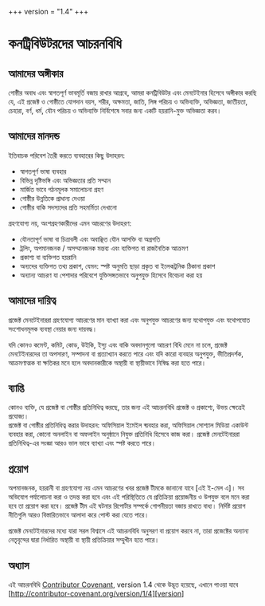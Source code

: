 +++
version = "1.4"
+++

# কনট্রিবিউটরদের আচরনবিধি

## আমাদের অঙ্গীকার


গোষ্ঠীর অবাধ এবং স্বাগতপূর্ণ ভাবমূর্তি বজায় রাখার আগ্রহে, 
আমরা কনট্রিবিউটর এবং মেনটেইনার হিসেবে অঙ্গীকার করছি যে, 
এই প্রজেক্ট ও গোষ্ঠীতে যোগদান বয়স, শরীর, অক্ষমতা, জাতি, 
লিঙ্গ পরিচয় ও অভিব্যক্তি, অভিজ্ঞতা, জাতীয়তা, চেহারা, 
বর্ণ, ধর্ম, যৌন পরিচয় ও অভিব্যক্তি নির্বিশেষে সবার জন্য 
একটি হয়রানি-মুক্ত অভিজ্ঞতা করব।


## আমাদের মানদন্ড
 
ইতিবাচক পরিবেশ তৈরী করতে ব্যবহারের কিছু উদাহরন:
* স্বাগতপূর্ণ ভাষা ব্যবহার
* বিভিন্ন দৃষ্টিভঙ্গি এবং অভিজ্ঞতার প্রতি সম্মান
* মার্জিত ভাবে গঠনমূলক সমালোচনা গ্রহণ
* গোষ্ঠীর উন্নতিকে প্রাধান্য দেওয়া
* গোষ্ঠীর বাকি সদস্যদের প্রতি সহমর্মিতা দেখানো
 
  
গ্রহণযোগ্য নয়, অংশগ্রহণকারীদের এমন আচরণের উদাহরণ:

* যৌনতাপূর্ণ ভাষা বা চিত্রাবলী এবং অবাঞ্ছিত যৌন আসক্তি বা অগ্রগতি
* ট্রলিং, অপমানজনক / অসম্মানজনক মন্তব্য এবং ব্যক্তিগত বা রাজনৈতিক আক্রমণ
* প্রকাশ্য বা ব্যক্তিগত হয়রানি
* অন্যদের ব্যক্তিগত তথ্য প্রকাশ, যেমন: স্পষ্ট অনুমতি ছাড়া প্রকৃত বা ইলেকট্রনিক ঠিকানা প্রকাশ
* অন্যান্য আচরণ যা পেশাদার পরিবেশে যুক্তিসঙ্গতভাবে অনুপযুক্ত হিসেবে বিবেচনা করা হয়
  

## আমাদের দায়িত্ব

প্রজেক্ট মেনটেইনাররা গ্রহণযোগ্য আচরণের মান ব্যাখ্যা করা এবং অনুপযুক্ত আচরণের জন্য যথোপযুক্ত 
এবং যথোপযোত সংশোধনমূলক ব্যবস্থা নেয়ার জন্য দায়বদ্ধ।

যদি কোনও কমেন্ট, কমিট, কোড, উইকি, ইস্যু এবং বাকি অবদানগুলো আচরণ বিধি মেনে না চলে, 
প্রজেক্ট মেনটেইনারদের তা অপসারণ, সম্পাদনা বা প্রত্যাখ্যান করতে পারে এবং যদি কারো ব্যবহার 
অনুপযুক্ত, ভীতিপ্রদর্শক, আক্রমণাত্মক বা ক্ষতিকর মনে হলে অবদানকারীকে অস্থায়ী বা স্থায়ীভাবে নিষিদ্ধ করা হতে পারে।


## ব্যাপ্তি

কোনও ব্যক্তি, যে প্রজেক্ট বা গোষ্ঠীর প্রতিনিধিত্ব করছে, তার জন্য এই আচরনবিধি প্রজেক্ট ও প্রকাশ্যে, উভয় ক্ষেত্রেই প্রযোজ্য।  
প্রজেক্ট বা গোষ্ঠীর প্রতিনিধিত্ব করার উদাহরন: অফিসিয়াল ইমেইল ব্য়বহার করা, অফিসিয়াল সোশ্যাল মিডিয়া একাউন্ট ব্যবহার করা, 
কোনো অনলাইন বা অফলাইন অনুষ্ঠানে নিযুক্ত প্রতিনিধি হিসেবে কাজ করা। প্রজেক্ট মেনটেইনাররা প্রতিনিধিত্ব-এর 
সংজ্ঞা আরও ভাল ভাবে ব্যাখ্যা এবং স্পষ্ট করতে পারে।


## প্রয়োগ

অপমানজনক, হয়রানী বা গ্রহণযোগ্য নয় এমন আচরণের খবর প্রজেক্ট টীমকে জানানো যাবে [এই ই-মেল এ]। 
সব অভিযোগ পর্যালোচনা করা ও তদন্ত করা হবে এবং এই পরিস্থিতিতে যে প্রতিক্রিয়া প্রয়োজনীয় ও উপযুক্ত 
বলে মনে করা হবে তা প্রয়োগ করা হবে। প্রজেক্ট টীম এই ঘটনার রিপোর্টার সম্পর্কে গোপনীয়তা বজায় রাখতে বাধ্য। 
নির্দিষ্ট প্রয়োগ নীতিগুলি আরও বিস্তারিতভাবে আলাদা করে পোস্ট করা যেতে পারে।

প্রজেক্ট মেনটেইনারদের মধ্যে যারা সরল বিশ্বাসে এই আচরনবিধি অনুসরণ বা প্রয়োগ করবে না, তারা প্রজেক্টের 
অন্যান্য নেতৃবৃন্দের দ্বারা নির্ধারিত অস্থায়ী বা স্থায়ী প্রতিক্রিয়ার সম্মুখীন হতে পারে।



## অধ্যাস

এই আচরনবিধি [Contributor Covenant][homepage], version 1.4 থেকে উদ্ভূত হয়েছে,
এখানে পাওয়া যাবে [http://contributor-covenant.org/version/1/4][version]

[homepage]: http://contributor-covenant.org
[version]: http://contributor-covenant.org/version/1/4/
